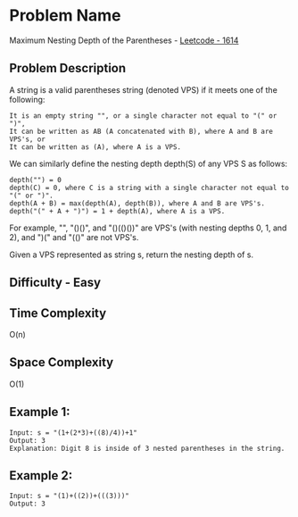 # Problem Name 
Maximum Nesting Depth of the Parentheses - [Leetcode - 1614](https://leetcode.com/problems/maximum-nesting-depth-of-the-parentheses/)

## Problem Description

A string is a valid parentheses string (denoted VPS) if it meets one of the following:

    It is an empty string "", or a single character not equal to "(" or ")",
    It can be written as AB (A concatenated with B), where A and B are VPS's, or
    It can be written as (A), where A is a VPS.

We can similarly define the nesting depth depth(S) of any VPS S as follows:

    depth("") = 0
    depth(C) = 0, where C is a string with a single character not equal to "(" or ")".
    depth(A + B) = max(depth(A), depth(B)), where A and B are VPS's.
    depth("(" + A + ")") = 1 + depth(A), where A is a VPS.

For example, "", "()()", and "()(()())" are VPS's (with nesting depths 0, 1, and 2), and ")(" and "(()" are not VPS's.

Given a VPS represented as string s, return the nesting depth of s.

## Difficulty - Easy

## Time Complexity
O(n)

## Space Complexity
O(1)

## Example 1:
```
Input: s = "(1+(2*3)+((8)/4))+1"
Output: 3
Explanation: Digit 8 is inside of 3 nested parentheses in the string.
```

## Example 2:
```
Input: s = "(1)+((2))+(((3)))"
Output: 3
```